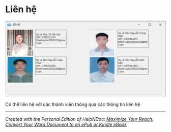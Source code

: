 # Liên hệ

![Image](<lib/NewItem22.png>)

Có thể liên hệ với các thành viên thông qua các thông tin liên hệ

***
_Created with the Personal Edition of HelpNDoc: [Maximize Your Reach: Convert Your Word Document to an ePub or Kindle eBook](<https://www.helpndoc.com/step-by-step-guides/how-to-convert-a-word-docx-file-to-an-epub-or-kindle-ebook/>)_
